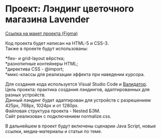 # Проект: Лэндинг цветочного магазина Lavender<br>
[Ссылка на макет проекта (Figma)](https://www.figma.com/file/bsqzKRFYpuoGaXNeK5u1EeNC/lavender?type=design&node-id=6-1&t=q0038HB0QcS6SwfL-4) 

Код проекта будет написан на HTML-5 и CSS-3.<br>
Также в проекте будут использованы:

*flex- и grid-layout вёрстка;<br>
*разнотипные контейнеры HTML;<br>
*директива CSS - @import;<br>
*микс-классы для реализации эффекта при наведении курсора.<br>

Для создания кода используется Visual Studio Code и [Валидатор](https://validator.w3.org/).<br>
Цель проекта: практика создания лэндингов, адаптированных для разных устройств.<br>
Данный лэндинг будет адаптирован для устройств с разрешением 425px, 768px, 1024px и от 1280px.<br>
Файловая структура проекта - Nested БЭМ.<br>
Сайт реализован с подключением normalize.css.<br>

В дальнейшем в проект будут включены сценарии Java Script, новые ссылки, медиа-материалы и статьи по теме.
